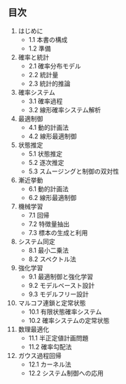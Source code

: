 ## 目次

1. はじめに
    - 1.1 本書の構成
    - 1.2 準備
2. 確率と統計
    - 2.1 確率分布モデル
    - 2.2 統計量
    - 2.3 統計的推論
3. 確率システム
    - 3.1 確率過程
    - 3.2 線形確率システム解析
4. 最適制御
    - 4.1 動的計画法
    - 4.2 線形最適制御
5. 状態推定
    - 5.1 状態推定
    - 5.2 逐次推定
    - 5.3 スムージングと制御の双対性
6. 漸近挙動
    - 6.1 動的計画法
    - 6.2 線形最適制御
7. 機械学習
    - 7.1 回帰
    - 7.2 特徴量抽出
    - 7.3 標本の生成と利用
8. システム同定
    - 8.1 最小二乗法
    - 8.2 スペクトル法
9. 強化学習
    - 9.1 最適制御と強化学習
    - 9.2 モデルベースト設計
    - 9.3 モデルフリー設計
10. マルコフ連鎖と定常状態
    - 10.1 有限状態確率システム
    - 10.2 確率システムの定常状態
11. 数理最適化
    - 11.1 半正定値計画問題
    - 11.2 確率勾配法
12. ガウス過程回帰
    - 12.1 カーネル法
    - 12.2 システム制御への応用

